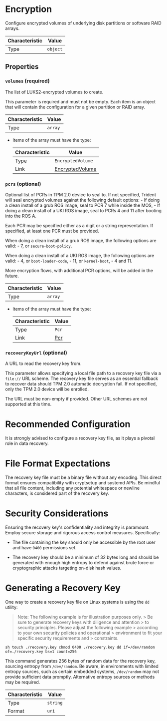 <!-- THIS FILE IS AUTOMATICALLY GENERATED BY DOCBUILDER, DO NOT EDIT MANUALLY! -->

# Encryption

Configure encrypted volumes of underlying disk partitions or software RAID arrays.

| Characteristic | Value    |
| -------------- | -------- |
| Type           | `object` |

## Properties

### `volumes` **<span>(required)</span>**

The list of LUKS2-encrypted volumes to create.

This parameter is required and must not be empty. Each item is an object that will contain the configuration for a given partition or RAID array.

| Characteristic | Value   |
| -------------- | ------- |
| Type           | `array` |

- Items of the array must have the type:

   | Characteristic | Value                                   |
   | -------------- | --------------------------------------- |
   | Type           | `EncryptedVolume`                       |
   | Link           | [EncryptedVolume](./EncryptedVolume.md) |

### `pcrs` (optional)

Optional list of PCRs in TPM 2.0 device to seal to. If not specified, Trident will seal encrypted volumes against the following default options: - If doing a clean install of a grub ROS image, seal to PCR 7 while inside the MOS, - If doing a clean install of a UKI ROS image, seal to PCRs 4 and 11 after booting into the ROS A.

Each PCR may be specified either as a digit or a string representation. If specified, at least one PCR must be provided.

When doing a clean install of a grub ROS image, the following options are valid: - 7, or `secure-boot-policy`.

When doing a clean install of a UKI ROS image, the following options are valid: - 4, or `boot-loader-code`, - 11, or `kernel-boot`, - 4 and 11.

More encryption flows, with additional PCR options, will be added in the future.

| Characteristic | Value   |
| -------------- | ------- |
| Type           | `array` |

- Items of the array must have the type:

   | Characteristic | Value           |
   | -------------- | --------------- |
   | Type           | `Pcr`           |
   | Link           | [Pcr](./Pcr.md) |

### `recoveryKeyUrl` (optional)

A URL to read the recovery key from.

This parameter allows specifying a local file path to a recovery key file via a `file://` URL scheme. The recovery key file serves as an essential fallback to recover data should TPM 2.0 automatic decryption fail. If not specified, only the TPM 2.0 device will be enrolled.

The URL must be non-empty if provided. Other URL schemes are not supported at this time.

# Recommended Configuration

It is strongly advised to configure a recovery key file, as it plays a pivotal role in data recovery.

# File Format Expectations

The recovery key file must be a binary file without any encoding. This direct format ensures compatibility with cryptsetup and systemd APIs. Be mindful that all file content, including any potential whitespace or newline characters, is considered part of the recovery key.

# Security Considerations

Ensuring the recovery key's confidentiality and integrity is paramount. Employ secure storage and rigorous access control measures. Specifically:

- The file containing the key should only be accessible by the root user and have `0400` permissions set.

- The recovery key should be a minimum of 32 bytes long and should be generated with enough high entropy to defend against brute force or cryptographic attacks targeting on-disk hash values.

# Generating a Recovery Key

One way to create a recovery key file on Linux systems is using the `dd` utility:

> Note: The following example is for illustration purposes only. > Be sure to generate recovery keys with diligence and attention > to security principles. Please adjust the following example > according to your own security policies and operational > environment to fit your specific security requirements and > constraints.

```sh touch ./recovery.key chmod 0400 ./recovery.key dd if=/dev/random of=./recovery.key bs=1 count=256 ```

This command generates 256 bytes of random data for the recovery key, sourcing entropy from `/dev/random`. Be aware, in environments with limited entropy sources, such as certain embedded systems, `/dev/random` may not provide sufficient data promptly. Alternative entropy sources or methods may be required.

| Characteristic | Value    |
| -------------- | -------- |
| Type           | `string` |
| Format         | `uri`    |

